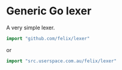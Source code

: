 # Generic Go lexer

A very simple lexer.

```go
import "github.com/felix/lexer"
```

or

```go
import "src.userspace.com.au/felix/lexer"
```

